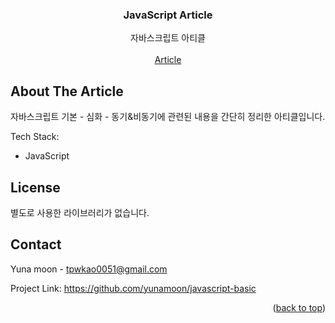 

<div align="center">
  <h3 align="center">JavaScript Article</h3>

  <p align="center">
    자바스크립트 아티클
    <br />
    <br />
    <a href="https://yunamoon.gitbook.io/js/">Article</a>
  </p>
</div>


<!-- ABOUT THE PROJECT -->
## About The Article

자바스크립트 기본 - 심화 - 동기&비동기에 관련된 내용을 간단히 정리한 아티클입니다.

Tech Stack:
* JavaScript

<!-- LICENSE -->
## License

별도로 사용한 라이브러리가 없습니다.


<!-- CONTACT -->
## Contact

Yuna moon - tpwkao0051@gmail.com

Project Link: https://github.com/yunamoon/javascript-basic

<p align="right">(<a href="#readme-top">back to top</a>)</p>



